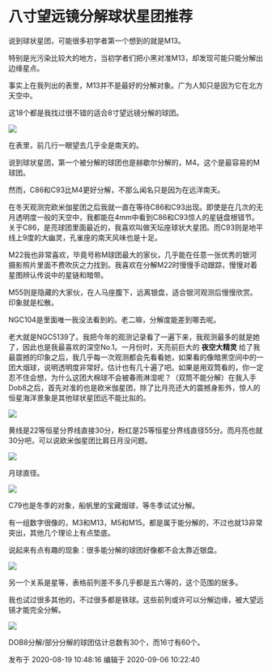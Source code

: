 # 八寸望远镜分解球状星团推荐

说到球状星团，可能很多初学者第一个想到的就是M13。

特别是光污染比较大的地方，当初学者们把小黑对准M13，却发现可能只能分解出边缘星点。

事实上在我列出的表里，M13并不是最好的分解对象。广为人知只是因为它在北方天空中。

  

这18个都是我找过很不错的适合8寸望远镜分解的球团。

  

![](https://pica.zhimg.com/v2-ded2c5e8bb390cd9860f60fcada04df7_720w.jpg?source=d16d100b)

  

  

在表里，前几行一眼望去几乎全是南天的。

说到球状星团，第一个被分解的球团也是赫歇尔分解的，M4。这个是最容易的M球团。

然而，C86和C93比M4更好分解，不那么闻名只是因为在远洋南天。

在冬天观测完欧米伽星团之后我就一直在等待C86和C93出现。即使是在几次的无月透明度一般的天空中，我都能在4mm中看到C86和C93惊人的星链盘根错节。关于C86，是亮球团里面最近的，我喜欢叫做天坛座球状大星团。而C93则是地平线上9度的大幽灵，孔雀座的南天风味也是十足。

M22我也非常喜欢，毕竟号称M球团最大的家伙，几乎能在任意一张优秀的银河摄影照片里面不费吹灰之力找到。我喜欢在分解M22时慢慢手动跟踪，慢慢对着星图辨认传说中的星链和暗带。

M55则是隐藏的大家伙，在人马座腹下，远离银盘，适合银河观测后慢慢欣赏。印象就是松散。

NGC104是里面唯一我没法看到的。老二嘛，分解度能差到哪去呢。

老大就是NGC5139了。我把今年的观测记录看了一遍下来，我观测最多的就是她了，因此也是我最喜欢的深空No.1。一月份时，天亮前巨大的 **夜空大精灵**
给了我最震撼的印象之后，我几乎每一次观测都会先看看她，如果看的像暗黑空间中的一团大烟球，说明透明度非常好。估计也有几十遍了吧。如果是用双筒看的，你一定忍不住会想，为什么这团大棉球不会被春雨淋湿呢？（双筒不能分解）在我入手Dob8之后，首先对准的也是欧米伽星团，除了比月亮还大的震撼身影外，惊人的恒星海洋景象是其他球状星团远不能比拟的。

![](https://pic2.zhimg.com/v2-886bb5cccc00247f824ed66bbf8b2583_720w.png?source=d16d100b)

黄线是22等恒星分界线直接30分，粉红是25等恒星分界线直径55分。而月亮也就30分吧，可以说欧米伽星团比肩日月没问题。

![](https://pic1.zhimg.com/v2-c917e6169556ad90fc3e215245e21e92_720w.png?source=d16d100b)

月球直径。

![](https://pic3.zhimg.com/v2-66fd8f9dfbf1728f79cb6c970ed9dc38_720w.png?source=d16d100b)

C79也是冬季的对象，船帆里的宝藏烟球，等冬季试试分解。

有一组数字很像的，M3和M13，M5和M15。都是属于能分解的，不过也就13非常突出，其他几个理论上有点垫底。

说起来有点有趣的现象：很多能分解的球团好像都不会太靠近银盘。

  

![](https://pic3.zhimg.com/v2-7d4ffd5eaeae1c1d737cc2e311fcd3d8_720w.jpg?source=d16d100b)

  

另一个关系是星等，表格前列差不多几乎都是五六等的，这个范围的居多。

  

  

  

我也试过很多其他的，不过很多都是铁球。这些前列或许可以分解边缘，被大望远镜才能完全分解。

  

![](https://pic1.zhimg.com/v2-5f974b4455fd6a1fba6f0c9346a5648d_720w.jpg?source=d16d100b)

  

DOB8分解/部分分解的球团估计总数有30个，而16寸有60个。

发布于 2020-08-19 10:48:16 编辑于 2020-09-06 10:22:40

